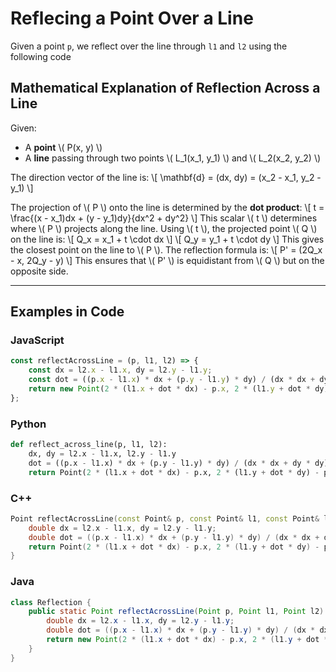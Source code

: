 # Reflecing a Point Over a Line

Given a point `p`, we reflect over the line through `l1` and `l2` using the following code

## Mathematical Explanation of Reflection Across a Line

Given:
- A **point** \\( P(x, y) \\)
- A **line** passing through two points \\( L_1(x_1, y_1) \\) and \\( L_2(x_2, y_2) \\)

The direction vector of the line is:
\\[
\\mathbf{d} = (dx, dy) = (x_2 - x_1, y_2 - y_1)
\\]

The projection of \\( P \\) onto the line is determined by the **dot product**:
\\[
t = \\frac{(x - x_1)dx + (y - y_1)dy}{dx^2 + dy^2}
\\]
This scalar \\( t \\) determines where \\( P \\) projects along the line. Using \\( t \\), the projected point \\( Q \\) on the line is:
\\[
Q_x = x_1 + t \\cdot dx
\\]
\\[
Q_y = y_1 + t \\cdot dy
\\]
This gives the closest point on the line to \\( P \\). The reflection formula is:
\\[
P' = (2Q_x - x, 2Q_y - y)
\\]
This ensures that \\( P' \\) is equidistant from \\( Q \\) but on the opposite side.

---

## Examples in Code

### **JavaScript**
```javascript
const reflectAcrossLine = (p, l1, l2) => {
    const dx = l2.x - l1.x, dy = l2.y - l1.y;
    const dot = ((p.x - l1.x) * dx + (p.y - l1.y) * dy) / (dx * dx + dy * dy);
    return new Point(2 * (l1.x + dot * dx) - p.x, 2 * (l1.y + dot * dy) - p.y);
};
```
### **Python**
```python
def reflect_across_line(p, l1, l2):
    dx, dy = l2.x - l1.x, l2.y - l1.y
    dot = ((p.x - l1.x) * dx + (p.y - l1.y) * dy) / (dx * dx + dy * dy)
    return Point(2 * (l1.x + dot * dx) - p.x, 2 * (l1.y + dot * dy) - p.y)
```

### **C++**
```cpp
Point reflectAcrossLine(const Point& p, const Point& l1, const Point& l2) {
    double dx = l2.x - l1.x, dy = l2.y - l1.y;
    double dot = ((p.x - l1.x) * dx + (p.y - l1.y) * dy) / (dx * dx + dy * dy);
    return Point(2 * (l1.x + dot * dx) - p.x, 2 * (l1.y + dot * dy) - p.y);
}
```

### **Java**
```java
class Reflection {
    public static Point reflectAcrossLine(Point p, Point l1, Point l2) {
        double dx = l2.x - l1.x, dy = l2.y - l1.y;
        double dot = ((p.x - l1.x) * dx + (p.y - l1.y) * dy) / (dx * dx + dy * dy);
        return new Point(2 * (l1.x + dot * dx) - p.x, 2 * (l1.y + dot * dy) - p.y);
    }
}
```